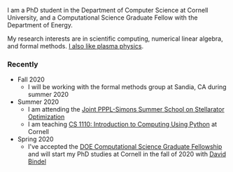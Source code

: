 I am  a PhD student in the Department of Computer Science at Cornell University, and a Computational Science Graduate Fellow with the Department of Energy. 

My research interests are in scientific computing, numerical linear algebra, and formal methods. [I also like plasma physics](http://www.cs.cornell.edu/~bindel//blurbs/stellarator.html). 

### Recently

+ Fall 2020
  - I will be working with the formal methods group at Sandia, CA during summer 2020 
+ Summer 2020
  - I am attending the [Joint PPPL-Simons Summer School on Stellarator Optimization](https://hiddensymmetries.princeton.edu/summer-school/summer-school-2020/overview)
  - I am teaching [CS 1110: Introduction to Computing Using Python](https://classes.cornell.edu/browse/roster/SU20/class/CS/1110) at Cornell
+ Spring 2020
  - I've accepted the [DOE Computational Science Graduate Fellowship](https://www.krellinst.org/csgf/) and will start my PhD studies at Cornell in the fall of 2020 with [David Bindel](http://www.cs.cornell.edu/~bindel/)

